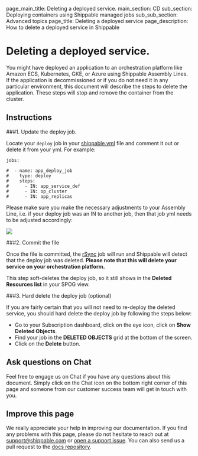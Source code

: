 page_main_title: Deleting a deployed service.
main_section: CD
sub_section: Deploying containers using Shippable managed jobs
sub_sub_section: Advanced topics
page_title: Deleting a deployed service
page_description: How to delete a deployed service in Shippable

# Deleting a deployed service.

You might have deployed an application to an orchestration platform like Amazon ECS, Kubernetes, GKE, or Azure using Shippable Assembly Lines. If the application is decommissioned or if you do not need it in any particular environment, this document will describe the steps to delete the application. These steps will stop and remove the container from the cluster.

## Instructions

###1. Update the deploy job.

Locate your `deploy` job in your [shippable.yml](/platform/tutorial/workflow/shippable-yml/) file and comment it out or delete it from your yml. For example:

```
jobs:

#  - name: app_deploy_job
#    type: deploy
#    steps:
#      - IN: app_service_def
#      - IN: op_cluster
#      - IN: app_replicas

```

Please make sure you make the necessary adjustments to your Assembly Line, i.e. if your deploy job was an IN to another job, then that job yml needs to be adjusted accordingly:

<img src="/images/deploy/usecases/delete-deployed-service.png"/>

###2. Commit the file

Once the file is committed, the [rSync](/platform/workflow/job/rsync) job will run and Shippable will detect that the deploy job was deleted. **Please note that this will delete your service on your orchestration platform.**

This step soft-deletes the deploy job, so it still shows in the **Deleted Resources list** in your SPOG view.

###3. Hard delete the deploy job (optional)

If you are fairly certain that you will not need to re-deploy the deleted service, you should hard delete the deploy job by following the steps below:

- Go to your Subscription dashboard, click on the eye icon, click on **Show Deleted Objects**.
- Find your job in the **DELETED OBJECTS** grid at the bottom of the screen.
- Click on the **Delete** button.

## Ask questions on Chat

Feel free to engage us on Chat if you have any questions about this document. Simply click on the Chat icon on the bottom right corner of this page and someone from our customer success team will get in touch with you.

## Improve this page

We really appreciate your help in improving our documentation. If you find any problems with this page, please do not hesitate to reach out at [support@shippable.com](mailto:support@shippable.com) or [open a support issue](https://www.github.com/Shippable/support/issues). You can also send us a pull request to the [docs repository](https://www.github.com/Shippable/docs).
